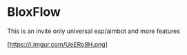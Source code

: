 # BloxFlow
This is an invite only universal esp/aimbot and more features

[https://i.imgur.com/UeERo8H.png]
